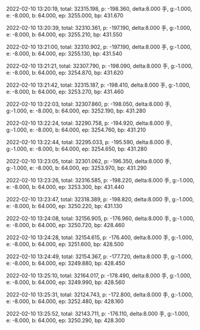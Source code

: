 2022-02-10 13:20:19, total: 32315.198, p: -198.360, delta:8.000 手, g:-1.000, e: -8.000, b: 64.000, ep: 3255.000, bp: 431.670

2022-02-10 13:20:39, total: 32310.361, p: -197.190, delta:8.000 手, g:-1.000, e: -8.000, b: 64.000, ep: 3255.210, bp: 431.550

2022-02-10 13:21:00, total: 32310.902, p: -197.190, delta:8.000 手, g:-1.000, e: -8.000, b: 64.000, ep: 3255.130, bp: 431.540

2022-02-10 13:21:21, total: 32307.790, p: -198.090, delta:8.000 手, g:-1.000, e: -8.000, b: 64.000, ep: 3254.870, bp: 431.620

2022-02-10 13:21:42, total: 32315.187, p: -198.410, delta:8.000 手, g:-1.000, e: -8.000, b: 64.000, ep: 3253.270, bp: 431.460

2022-02-10 13:22:03, total: 32307.860, p: -198.050, delta:8.000 手, g:-1.000, e: -8.000, b: 64.000, ep: 3252.190, bp: 431.280

2022-02-10 13:22:24, total: 32290.758, p: -194.920, delta:8.000 手, g:-1.000, e: -8.000, b: 64.000, ep: 3254.760, bp: 431.210

2022-02-10 13:22:44, total: 32295.033, p: -195.590, delta:8.000 手, g:-1.000, e: -8.000, b: 64.000, ep: 3254.650, bp: 431.280

2022-02-10 13:23:05, total: 32301.062, p: -196.350, delta:8.000 手, g:-1.000, e: -8.000, b: 64.000, ep: 3253.970, bp: 431.290

2022-02-10 13:23:26, total: 32316.585, p: -198.220, delta:8.000 手, g:-1.000, e: -8.000, b: 64.000, ep: 3253.300, bp: 431.440

2022-02-10 13:23:47, total: 32318.389, p: -198.820, delta:8.000 手, g:-1.000, e: -8.000, b: 64.000, ep: 3250.220, bp: 431.130

2022-02-10 13:24:08, total: 32156.905, p: -176.960, delta:8.000 手, g:-1.000, e: -8.000, b: 64.000, ep: 3250.720, bp: 428.460

2022-02-10 13:24:28, total: 32154.615, p: -176.400, delta:8.000 手, g:-1.000, e: -8.000, b: 64.000, ep: 3251.600, bp: 428.500

2022-02-10 13:24:49, total: 32154.367, p: -177.720, delta:8.000 手, g:-1.000, e: -8.000, b: 64.000, ep: 3249.880, bp: 428.450

2022-02-10 13:25:10, total: 32164.017, p: -178.490, delta:8.000 手, g:-1.000, e: -8.000, b: 64.000, ep: 3249.990, bp: 428.560

2022-02-10 13:25:31, total: 32124.743, p: -172.800, delta:8.000 手, g:-1.000, e: -8.000, b: 64.000, ep: 3252.480, bp: 428.160

2022-02-10 13:25:52, total: 32143.711, p: -176.110, delta:8.000 手, g:-1.000, e: -8.000, b: 64.000, ep: 3250.290, bp: 428.300